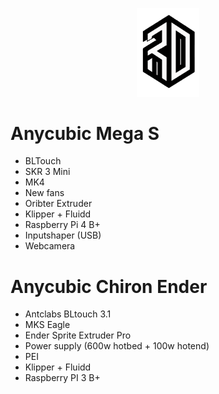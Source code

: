 <p align="center">
  <img width="100" src="/megas/.fluidd-theme/logo.png">
</p>

# Anycubic Mega S
- BLTouch
- SKR 3 Mini
- MK4
- New fans
- Oribter Extruder
- Klipper + Fluidd
- Raspberry Pi 4 B+
- Inputshaper (USB)
- Webcamera

# Anycubic Chiron Ender
- Antclabs BLtouch 3.1
- MKS Eagle
- Ender Sprite Extruder Pro
- Power supply (600w hotbed + 100w hotend)
- PEI
- Klipper + Fluidd
- Raspberry PI 3 B+
